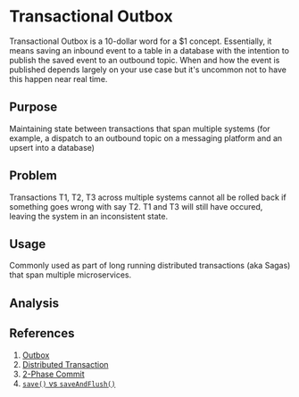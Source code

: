 # Transactional Outbox 
Transactional Outbox is a 10-dollar word for a $1 concept. Essentially, it means saving an inbound event to a table in a database with the intention to publish the saved event to an outbound topic. When and how the event is published depends largely on your use case but it's uncommon not to have this happen near real time.

## Purpose
Maintaining state between transactions that span multiple systems (for example, a dispatch to an outbound topic on a messaging platform and an upsert into a database)

## Problem
Transactions T1, T2, T3 across multiple systems cannot all be rolled back if something goes wrong with say T2. T1 and T3 will still have occured, leaving the system in an inconsistent state. 

## Usage
Commonly used as part of long running distributed transactions (aka Sagas) that span multiple microservices.

## Analysis


## References
1. [Outbox](https://softwaremill.com/microservices-101/)
2. [Distributed Transaction](https://hazelcast.com/glossary/distributed-transaction/)
3. [2-Phase Commit](https://martinfowler.com/articles/patterns-of-distributed-systems/two-phase-commit.html)
4. [`save()` vs `saveAndFlush()`](https://stackoverflow.com/a/43884321)

